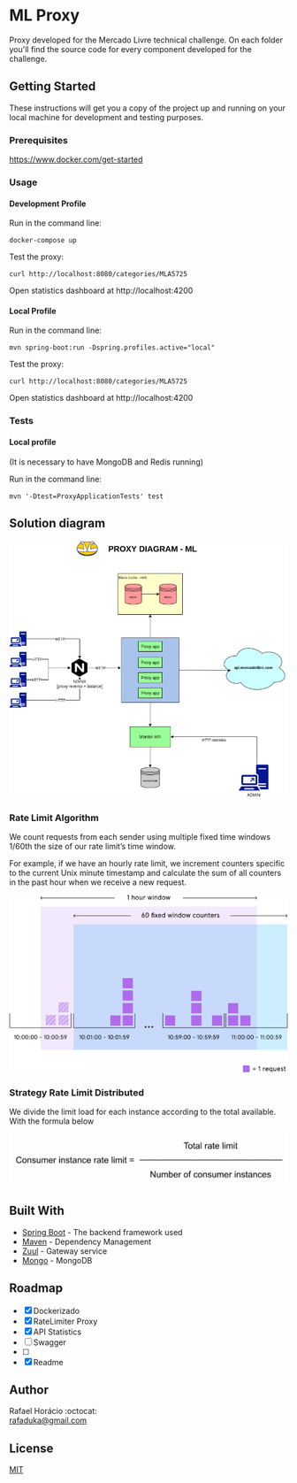 # ML Proxy

Proxy developed for the Mercado Livre technical challenge.
On each folder you'll find the source code for every component developed for the challenge.

## Getting Started

These instructions will get you a copy of the project up and running on your local machine for development and testing purposes.

### Prerequisites

https://www.docker.com/get-started

### Usage

#### Development Profile

Run in the command line:
```
docker-compose up
```

Test the proxy:
```
curl http://localhost:8080/categories/MLA5725
```

Open statistics dashboard at http://localhost:4200

#### Local Profile

Run in the command line:
```
mvn spring-boot:run -Dspring.profiles.active="local"
```

Test the proxy:
```
curl http://localhost:8080/categories/MLA5725
```

Open statistics dashboard at http://localhost:4200

### Tests

#### Local profile

(It is necessary to have MongoDB and Redis running)

Run in the command line:
```
mvn '-Dtest=ProxyApplicationTests' test
```

## Solution diagram

![alt text](docs/images/macro-flow.png)


### Rate Limit Algorithm
We count requests from each sender using multiple fixed time windows 1/60th the size of our rate limit’s time window.

For example, if we have an hourly rate limit, we increment counters specific to the current Unix minute timestamp and 
calculate the sum of all counters in the past hour when we receive a new request.

![alt text](docs/images/slidewindow.png)

### Strategy Rate Limit Distributed

We divide the limit load for each instance according to the total available.
With the formula below

![alt text](docs/images/ratelimit-instance-strategy.png)


## Built With

* [Spring Boot](https://spring.io/) - The backend framework used
* [Maven](https://maven.apache.org/) - Dependency Management
* [Zuul](https://github.com/Netflix/zuul) - Gateway service
* [Mongo](https://www.mongodb.com/) - MongoDB

## Roadmap
- [x] Dockerizado
- [x] RateLimiter Proxy
- [x] API Statistics
- [ ] Swagger
- [ ]
- [x] Readme 

## Author

Rafael Horácio :octocat:  
rafaduka@gmail.com

## License
[MIT](https://choosealicense.com/licenses/mit/)